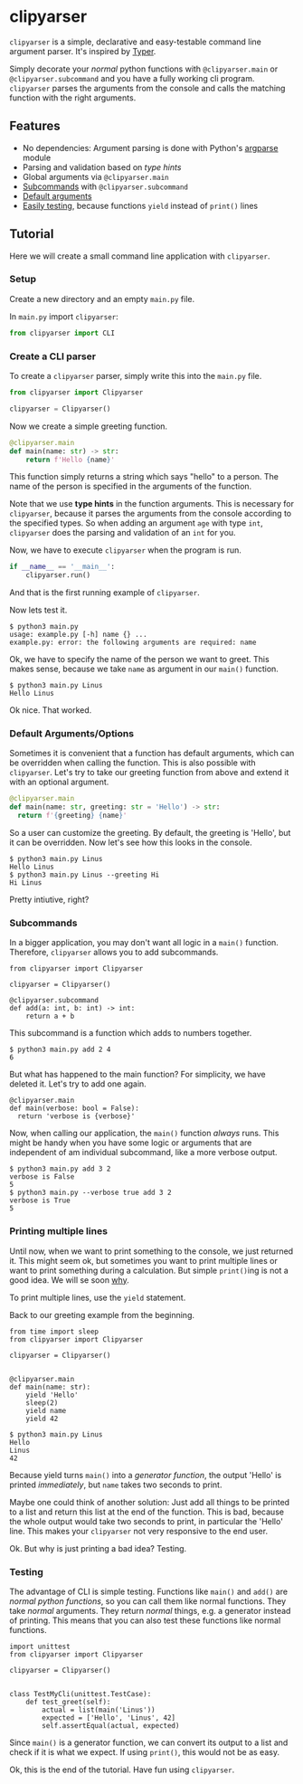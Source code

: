 # clipyarser

`clipyarser` is a simple, declarative and easy-testable command line argument parser.
It's inspired by [Typer](https://github.com/tiangolo/typer).

Simply decorate your _normal_ python functions with `@clipyarser.main` or `@clipyarser.subcommand` and
you have a fully working cli program.
`clipyarser` parses the arguments from the console and calls the matching function with the right arguments.

## Features

- No dependencies: Argument parsing is done with Python's [argparse](https://docs.python.org/3/library/argparse.html) module
- Parsing and validation based on *type hints*
- Global arguments via `@clipyarser.main`
- [Subcommands](#subcommands) with `@clipyarser.subcommand`
- [Default arguments](#default-argumentsoptions)
- [Easily testing](#testing), because functions `yield` instead of `print()` lines

## Tutorial

Here we will create a small command line application with `clipyarser`.

### Setup

Create a new directory and an empty `main.py` file.

In `main.py` import `clipyarser`:

```python
from clipyarser import CLI
```

### Create a CLI parser

To create a `clipyarser` parser, simply write this into the `main.py` file.

```python
from clipyarser import Clipyarser

clipyarser = Clipyarser()
```

Now we create a simple greeting function.

```python
@clipyarser.main
def main(name: str) -> str:
    return f'Hello {name}'
```

This function simply returns a string which says "hello" to a person.
The name of the person is specified in the arguments of the function.

Note that we use **type hints** in the function arguments.
This is necessary for `clipyarser`, because it parses the arguments from the console according to the specified types.
So when adding an argument `age` with type `int`, `clipyarser` does the parsing and validation of an `int` for you.

Now, we have to execute `clipyarser` when the program is run.

```python
if __name__ == '__main__':
    clipyarser.run()
```

And that is the first running example of `clipyarser`.

Now lets test it.

```shell
$ python3 main.py
usage: example.py [-h] name {} ...
example.py: error: the following arguments are required: name
```

Ok, we have to specify the name of the person we want to greet.
This makes sense, because we take `name` as argument in our `main()` function.

```shell
$ python3 main.py Linus
Hello Linus
```

Ok nice. That worked.

### Default Arguments/Options

Sometimes it is convenient that a function has default arguments, which can be overridden when calling the function.
This is also possible with `clipyarser`. Let's try to take our greeting function from above and extend it with an
optional argument.

```python
@clipyarser.main
def main(name: str, greeting: str = 'Hello') -> str:
  return f'{greeting} {name}'
```

So a user can customize the greeting. By default, the greeting is 'Hello', but it can be overridden.
Now let's see how this looks in the console.

```shell
$ python3 main.py Linus
Hello Linus
$ python3 main.py Linus --greeting Hi
Hi Linus
```

Pretty intiutive, right?

### Subcommands

In a bigger application, you may don't want all logic in a `main()` function.
Therefore, `clipyarser` allows you to add subcommands.

```python3
from clipyarser import Clipyarser

clipyarser = Clipyarser()

@clipyarser.subcommand
def add(a: int, b: int) -> int:
    return a + b
```

This subcommand is a function which adds to numbers together.

```shell
$ python3 main.py add 2 4
6
```

But what has happened to the main function? For simplicity, we have deleted it.
Let's try to add one again.

```shell
@clipyarser.main
def main(verbose: bool = False):
  return 'verbose is {verbose}'
```

Now, when calling our application, the `main()` function *always* runs.
This might be handy when you have some logic or arguments that are independent of am individual subcommand, like a 
more verbose output.

```shell
$ python3 main.py add 3 2
verbose is False
5
$ python3 main.py --verbose true add 3 2
verbose is True
5
```

### Printing multiple lines

Until now, when we want to print something to the console, we just returned it.
This might seem ok, but sometimes you want to print multiple lines or want to print something during a calculation.
But simple `print()`ing is not a good idea. We will se soon [why](#testing).

To print multiple lines, use the `yield` statement.

Back to our greeting example from the beginning.

```python3
from time import sleep
from clipyarser import Clipyarser

clipyarser = Clipyarser()


@clipyarser.main
def main(name: str):
    yield 'Hello'
    sleep(2)
    yield name
    yield 42
```

```shell
$ python3 main.py Linus
Hello
Linus
42
```

Because yield turns `main()` into a *generator function*, the output 'Hello' is printed *immediately*, but `name` takes 
two seconds to print.

Maybe one could think of another solution: Just add all things to be printed to a list and return this list at the 
end of the function.
This is bad, because the whole output would take two seconds to print, in particular the 'Hello' line.
This makes your `clipyarser` not very responsive to the end user.

Ok. But why is just printing a bad idea? Testing.

### Testing

The advantage of CLI is simple testing.
Functions like `main()` and `add()` are *normal python functions*, so you can call them like normal functions.
They take *normal* arguments. They return *normal* things, e.g. a generator instead of printing.
This means that you can also test these functions like normal functions.

```python3
import unittest
from clipyarser import Clipyarser

clipyarser = Clipyarser()


class TestMyCli(unittest.TestCase):
    def test_greet(self):
        actual = list(main('Linus'))
        expected = ['Hello', 'Linus', 42]
        self.assertEqual(actual, expected)
```

Since `main()` is a generator function, we can convert its output to a list and check if it is what we expect.
If using `print()`, this would not be as easy.

Ok, this is the end of the tutorial. Have fun using `clipyarser`.
